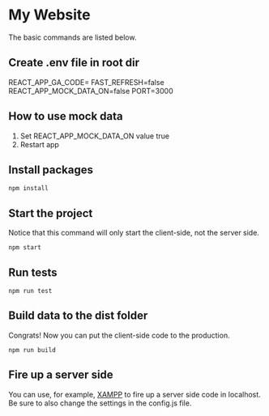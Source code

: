 # My Website

The basic commands are listed below.

## Create .env file in root dir

REACT_APP_GA_CODE=
FAST_REFRESH=false
REACT_APP_MOCK_DATA_ON=false
PORT=3000

## How to use mock data

1. Set REACT_APP_MOCK_DATA_ON value true
2. Restart app
      
## Install packages

    npm install
    
## Start the project

Notice that this command will only start the client-side, not the server side.

    npm start
    
## Run tests

    npm run test
    
## Build data to the dist folder

Congrats! Now you can put the client-side code to the production.

    npm run build
    
## Fire up a server side

You can use, for example, [XAMPP](https://www.apachefriends.org/index.html) to fire up a server side code in localhost. Be sure to also change the settings in the config.js file.
    
##

